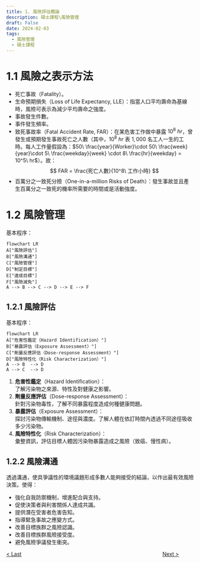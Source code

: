 ```yaml
---
title: 1. 風險評估概論
description: 碩士課程\風險管理
draft: False
date: 2024-02-03
tags:
  - 風險管理
  - 碩士課程
---
```

# 1.1 風險之表示方法
- 死亡事故（Fatality）。
- 生命預期損失（Loss of Life Expectancy, LLE）：指當人口平均壽命為基線時，風險可表示為減少平均壽命之強度。
- 事故發生件數。
- 事件發生頻率。
- 致死事故率（Fatal Accident Rate, FAR）：在某危害工作做中暴露 $10^8\ hr$，曾發生或預期發生事故死亡之人數（其中，$10^8\ hr$ 表 $1,000$ 名工人一生的工時。每人工作量假設為：$50\ \frac{year}{Worker}\cdot 50\ \frac{week}{year}\cdot 5\ \frac{weekday}{week} \cdot 8\ \frac{hr}{weekday} = 10^5\ hr$）。故：  
$$
FAR = \frac{死亡人數}{10^8\ 工作小時}
$$
- 百萬分之一致死分險（One-in-a-million Risks of Death）：發生事故並且產生百萬分之一致死的機率所需要的時間或是活動強度。

# 1.2 風險管理
基本程序：
```mermaid
flowchart LR
A["風險評估"]
B["風險溝通"]
C["風險管理"]
D["制定目標"]
E["達成目標"]
F["風險減免"]
A --> B --> C --> D --> E --> F
```
## 1.2.1 風險評估
基本程序：
```mermaid
flowchart LR
A["危害性鑑定（Hazard Identification）"]
B["暴露評估（Exposure Assessment）"]
C["劑量反應評估（Dose-response Assessment）"]
D["風險特性化（Risk Characterization）"]
A --> B  --> D
A --> C  --> D
```
1. **危害性鑑定**（Hazard Identification）：  
了解污染物之來源、特性及對健康之影響。
2. **劑量反應評估**（Dose-response Assessment）：  
針對污染物毒性，了解不同暴露程度造成何種健康問題。
3. **暴露評估**（Exposure Assessment）：  
探討污染物傳輸機制、途徑與濃度。了解人體在依訂時間內透過不同途徑吸收多少污染物。
4. **風險特性化**（Risk Characterization）：  
彙整資訊，評估目標人體因污染物暴露造成之風險（致癌、慢性病）。
## 1.2.2 風險溝通
透過溝通，使具爭議性的環境議題形成多數人能夠接受的結論，以作出最有效風險決策。使得：
- 強化自我防禦機制，增進配合與支持。
- 促使決策者與利害關係人達成共識。
- 提供潛在受害者危害告知。
- 指導緊急事故之應變方式。
- 改善目標族群之風險認識。
- 改善目標族群風險接受度。
- 避免風險爭議發生衝突。


<div style="display: grid; grid-template-columns: 1fr 4fr 1fr;">
  <div><a href="00_簡介_風險管理">< Last</a></div>
  <div></div>
  <div><a href="02_暴露評估">Next ></a></div>
</div>